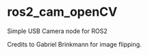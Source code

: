 # ros2_cam_openCV
Simple USB Camera node for ROS2

Credits to Gabriel Brinkmann for image flipping.
